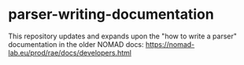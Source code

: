 # parser-writing-documentation
This repository updates and expands upon the "how to write a parser" documentation in the older NOMAD docs: https://nomad-lab.eu/prod/rae/docs/developers.html 
